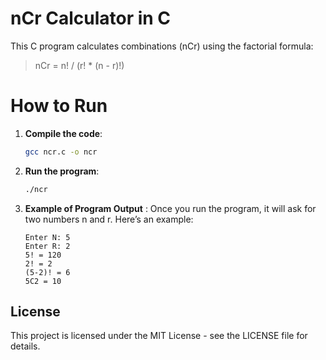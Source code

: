 # nCr Calculator in C

This C program calculates combinations (nCr) using the factorial formula:

> nCr = n! / (r! * (n - r)!)


# How to Run

1. **Compile the code**:
   ```bash
   gcc ncr.c -o ncr
2. **Run the program**:
   ```bash
   ./ncr
3. **Example of Program Output** :
   Once you run the program, it will ask for two numbers n and r. Here’s an example:
   ```baash
   Enter N: 5
   Enter R: 2
   5! = 120
   2! = 2
   (5-2)! = 6
   5C2 = 10
## License
   
   This project is licensed under the MIT License - see the LICENSE file for details.
 



